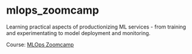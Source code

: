# mlops_zoomcamp

Learning practical aspects of productionizing ML services - from training and experimentating to model deployment and monitoring.

Course: [MLOps Zoomcamp](https://github.com/DataTalksClub/mlops-zoomcamp)
